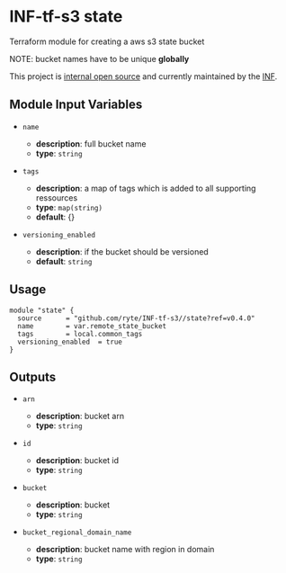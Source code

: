 # INF-tf-s3 state

Terraform module for creating a aws s3 state bucket

NOTE: bucket names have to be unique __globally__

This project is [internal open source](https://en.wikipedia.org/wiki/Inner_source)
and currently maintained by the [INF](https://github.com/orgs/ryte/teams/inf).

## Module Input Variables

- `name`
    - __description__: full bucket name
    - __type__: `string`

- `tags`
    - __description__: a map of tags which is added to all supporting ressources
    - __type__: `map(string)`
    - __default__: {}

- `versioning_enabled`
    - __description__: if the bucket should be versioned
    - __default__: `string`

## Usage

```hcl
module "state" {
  source      = "github.com/ryte/INF-tf-s3//state?ref=v0.4.0"
  name        = var.remote_state_bucket
  tags        = local.common_tags
  versioning_enabled  = true
}
```

## Outputs

- `arn`
    - __description__: bucket arn
    - __type__: `string`

- `id`
    - __description__: bucket id
    - __type__: `string`

- `bucket`
    - __description__: bucket
    - __type__: `string`

- `bucket_regional_domain_name`
    - __description__: bucket name with region in domain
    - __type__: `string`
